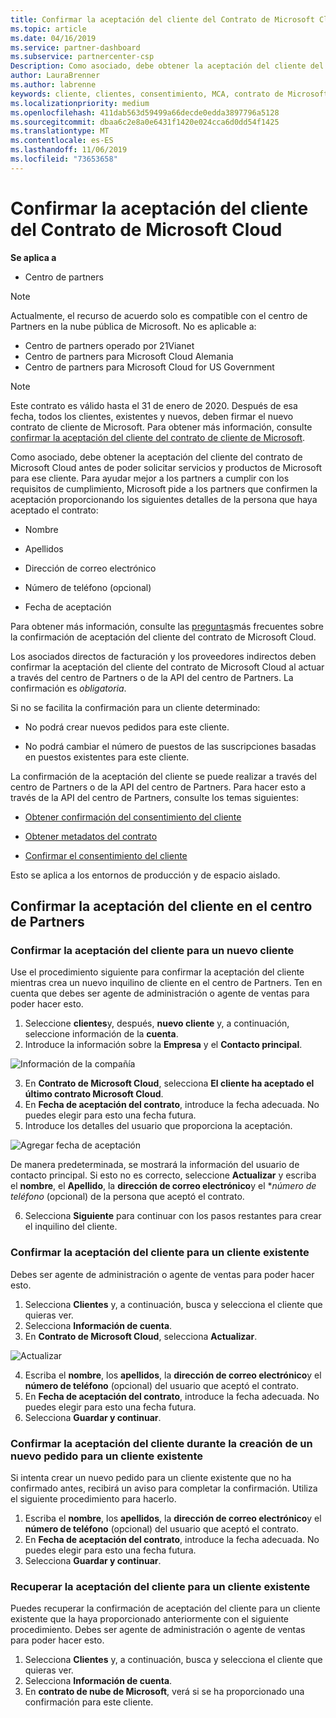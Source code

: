 ```yaml
---
title: Confirmar la aceptación del cliente del Contrato de Microsoft Cloud | Centro de partners
ms.topic: article
ms.date: 04/16/2019
ms.service: partner-dashboard
ms.subservice: partnercenter-csp
Description: Como asociado, debe obtener la aceptación del cliente del contrato de Microsoft Cloud antes de poder solicitar servicios y productos de Microsoft para ese cliente. Para ayudar mejor a los partners a cumplir con los requisitos de cumplimiento, Microsoft les pide que confirmen la aceptación proporcionando ciertos detalles de la persona que ha aceptado el contrato.
author: LauraBrenner
ms.author: labrenne
keywords: cliente, clientes, consentimiento, MCA, contrato de Microsoft Cloud, plantillas de contrato de cliente
ms.localizationpriority: medium
ms.openlocfilehash: 411dab563d59499a66decde0edda3897796a5128
ms.sourcegitcommit: dbaa6c2e8a0e6431f1420e024cca6d0dd54f1425
ms.translationtype: MT
ms.contentlocale: es-ES
ms.lasthandoff: 11/06/2019
ms.locfileid: "73653658"
---
```

# <a name="confirm-customer-acceptance-of-the-microsoft-cloud-agreement"></a>Confirmar la aceptación del cliente del Contrato de Microsoft Cloud

**Se aplica a**
-  Centro de partners

> [!NOTE]
> Actualmente, el recurso de acuerdo solo es compatible con el centro de Partners en la nube pública de Microsoft. No es aplicable a:
> * Centro de partners operado por 21Vianet
> * Centro de partners para Microsoft Cloud Alemania
> * Centro de partners para Microsoft Cloud for US Government

>[!NOTE]
>Este contrato es válido hasta el 31 de enero de 2020. Después de esa fecha, todos los clientes, existentes y nuevos, deben firmar el nuevo contrato de cliente de Microsoft. Para obtener más información, consulte [confirmar la aceptación del cliente del contrato de cliente de Microsoft](confirm-customer-agreement.md).

Como asociado, debe obtener la aceptación del cliente del contrato de Microsoft Cloud antes de poder solicitar servicios y productos de Microsoft para ese cliente. Para ayudar mejor a los partners a cumplir con los requisitos de cumplimiento, Microsoft pide a los partners que confirmen la aceptación proporcionando los siguientes detalles de la persona que haya aceptado el contrato: 

-   Nombre

-   Apellidos

-   Dirección de correo electrónico

-   Número de teléfono (opcional)

-   Fecha de aceptación

Para obtener más información, consulte las [preguntas](https://docs.microsoft.com/partner-center/confirm-consent-faq)más frecuentes sobre la confirmación de aceptación del cliente del contrato de Microsoft Cloud.

Los asociados directos de facturación y los proveedores indirectos deben confirmar la aceptación del cliente del contrato de Microsoft Cloud al actuar a través del centro de Partners o de la API del centro de Partners. La confirmación es *obligatoria*.

Si no se facilita la confirmación para un cliente determinado:

-   No podrá crear nuevos pedidos para este cliente.

-   No podrá cambiar el número de puestos de las suscripciones basadas en puestos existentes para este cliente.

La confirmación de la aceptación del cliente se puede realizar a través del centro de Partners o de la API del centro de Partners. Para hacer esto a través de la API del centro de Partners, consulte los temas siguientes: 

-   [Obtener confirmación del consentimiento del cliente](https://docs.microsoft.com/partner-center/develop/get-confirmation-of-customer-consent)

-   [Obtener metadatos del contrato](https://docs.microsoft.com/partner-center/develop/get-agreement-metadata)

-   [Confirmar el consentimiento del cliente](https://docs.microsoft.com/partner-center/develop/confirm-customer-consent)


Esto se aplica a los entornos de producción y de espacio aislado.

## <a name="confirming-customer-acceptance-in-partner-center"></a>Confirmar la aceptación del cliente en el centro de Partners

### <a name="confirm-customer-acceptance-for-a-new-customer"></a>Confirmar la aceptación del cliente para un nuevo cliente

Use el procedimiento siguiente para confirmar la aceptación del cliente mientras crea un nuevo inquilino de cliente en el centro de Partners. Ten en cuenta que debes ser agente de administración o agente de ventas para poder hacer esto.

1. Seleccione **clientes**y, después, **nuevo cliente** y, a continuación, seleccione información de la **cuenta**.
2. Introduce la información sobre la **Empresa** y el **Contacto principal**.

![Información de la compañía](images/mca/mca1.png)

3. En **Contrato de Microsoft Cloud**, selecciona **El cliente ha aceptado el último contrato Microsoft Cloud**.
4. En **Fecha de aceptación del contrato**, introduce la fecha adecuada. No puedes elegir para esto una fecha futura.
5. Introduce los detalles del usuario que proporciona la aceptación.

![Agregar fecha de aceptación](images/mca/MCA3.png)

De manera predeterminada, se mostrará la información del usuario de contacto principal. Si esto no es correcto, seleccione **Actualizar** y escriba el **nombre**, el **Apellido**, la **dirección de correo electrónico**y el **número de teléfono* (opcional) de la persona que aceptó el contrato.

6. Selecciona **Siguiente** para continuar con los pasos restantes para crear el inquilino del cliente.

### <a name="confirm-customer-acceptance-for-an-existing-customer"></a>Confirmar la aceptación del cliente para un cliente existente

Debes ser agente de administración o agente de ventas para poder hacer esto.

1. Selecciona **Clientes** y, a continuación, busca y selecciona el cliente que quieras ver.
2. Selecciona **Información de cuenta**.
3. En **Contrato de Microsoft Cloud**, selecciona **Actualizar**.

![Actualizar](images/mca/mca4.png)

4. Escriba el **nombre**, los **apellidos**, la **dirección de correo electrónico**y el **número de teléfono** (opcional) del usuario que aceptó el contrato.
5. En **Fecha de aceptación del contrato**, introduce la fecha adecuada. No puedes elegir para esto una fecha futura.
6. Selecciona **Guardar y continuar**.

### <a name="confirm-customer-acceptance-while-creating-new-order-for-an-existing-customer"></a>Confirmar la aceptación del cliente durante la creación de un nuevo pedido para un cliente existente

Si intenta crear un nuevo pedido para un cliente existente que no ha confirmado antes, recibirá un aviso para completar la confirmación. Utiliza el siguiente procedimiento para hacerlo.

1. Escriba el **nombre**, los **apellidos**, la **dirección de correo electrónico**y el **número de teléfono** (opcional) del usuario que aceptó el contrato.
2. En **Fecha de aceptación del contrato**, introduce la fecha adecuada. No puedes elegir para esto una fecha futura.
3. Selecciona **Guardar y continuar**.

### <a name="retrieve-confirmation-of-customer-acceptance-for-an-existing-customer"></a>Recuperar la aceptación del cliente para un cliente existente

Puedes recuperar la confirmación de aceptación del cliente para un cliente existente que la haya proporcionado anteriormente con el siguiente procedimiento. Debes ser agente de administración o agente de ventas para poder hacer esto.

1. Selecciona **Clientes** y, a continuación, busca y selecciona el cliente que quieras ver.
2. Selecciona **Información de cuenta**.
3. En **contrato de nube de Microsoft**, verá si se ha proporcionado una confirmación para este cliente.
